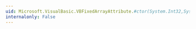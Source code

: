 ```yaml
---
uid: Microsoft.VisualBasic.VBFixedArrayAttribute.#ctor(System.Int32,System.Int32)
internalonly: False
---
```

